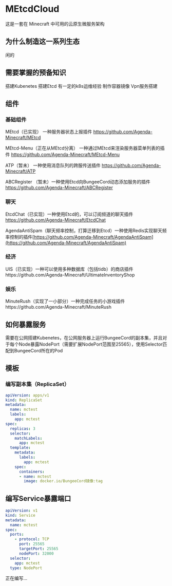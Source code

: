 # MEtcdCloud

这是一套在 Minecraft 中可用的云原生微服务架构

## 为什么制造这一系列生态

闲的

## 需要掌握的预备知识

搭建Kubenetes 搭建Etcd 有一定的k8s运维经验 制作容器镜像 Vpn服务搭建

## 组件

### 基础组件

MEtcd（已实现） 一种服务器状态上报插件 https://github.com/Agenda-Minecraft/MEtcd

MEtcd-Menu（正在从MEtcd分离） 一种通过MEtcd来渲染服务器菜单列表的插件 https://github.com/Agenda-Minecraft/MEtcd-Menu

ATP（暂未） 一种使用消息队列的跨服传送插件 https://github.com/Agenda-Minecraft/ATP

ABCRegister （暂未）一种使用Etcd向BungeeCord动态添加服务的插件 https://github.com/Agenda-Minecraft/ABCRegister

### 聊天

EtcdChat（已实现）一种使用Etcd的，可以订阅频道的聊天插件 https://github.com/Agenda-Minecraft/EtcdChat

AgendaAntiSpam（聊天频率控制，打算迁移到Etcd）一种使用Redis实现聊天频率控制的插件[https://github.com/Agenda-Minecraft/AgendaAntiSpam](https://github.com/Agenda-Minecraft/AgendaAntiSpam)

### 经济

UIS（已实现）一种可以使用多种数据库（包括tidb）的商店插件https://github.com/Agenda-Minecraft/UltimateInventoryShop

### 娱乐

MinuteRush（实现了一小部分）一种完成任务的小游戏插件https://github.com/Agenda-Minecraft/MinuteRush

## 如何暴露服务

需要在公网搭建Kubenetes，在公网服务器上运行BungeeCord的副本集，并且对于每个Node暴露NodePort（需要扩展NodePort范围至25565），使用Selector匹配到BungeeCord所在的Pod

## 模板

### 编写副本集（ReplicaSet）

```yaml
apiVersion: apps/v1
kind: ReplicaSet
metadata:
  name: mctest
  labels:
    app: mctest
spec:
  replicas: 3
  selector:
    matchLabels:
      app: mctest
  template:
    metadata:
      labels:
        app: mctest
    spec:
      containers:
      - name: mctest
        image: docker.io/BungeeCord镜像:tag
```

## 编写Service暴露端口

```yaml
apiVersion: v1
kind: Service
metadata:
  name: mctest
spec:
  ports:
    - protocol: TCP
      port: 25565
      targetPort: 25565
      nodePort: 32000
  selector:
    app: mctest
  type: NodePort
```

正在编写…
